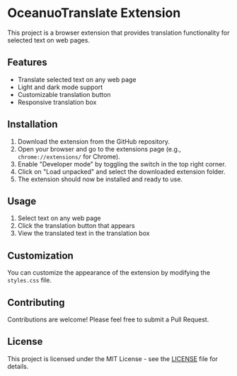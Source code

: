 # OceanuoTranslate Extension

This project is a browser extension that provides translation functionality for selected text on web pages.

## Features

- Translate selected text on any web page
- Light and dark mode support
- Customizable translation button
- Responsive translation box

## Installation

1. Download the extension from the GitHub repository.
2. Open your browser and go to the extensions page (e.g., `chrome://extensions/` for Chrome).
3. Enable "Developer mode" by toggling the switch in the top right corner.
4. Click on "Load unpacked" and select the downloaded extension folder.
5. The extension should now be installed and ready to use.

## Usage

1. Select text on any web page
2. Click the translation button that appears
3. View the translated text in the translation box

## Customization

You can customize the appearance of the extension by modifying the `styles.css` file.

## Contributing

Contributions are welcome! Please feel free to submit a Pull Request.

## License

This project is licensed under the MIT License - see the [LICENSE](LICENSE) file for details.